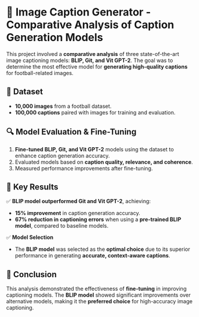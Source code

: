 # 📌 Image Caption Generator - Comparative Analysis of Caption Generation Models  

This project involved a **comparative analysis** of three state-of-the-art image captioning models: **BLIP, Git, and Vit GPT-2**. The goal was to determine the most effective model for **generating high-quality captions** for football-related images.  

## 🔹 Dataset  
- **10,000 images** from a football dataset.  
- **100,000 captions** paired with images for training and evaluation.  

## 🔍 Model Evaluation & Fine-Tuning  
1. **Fine-tuned BLIP, Git, and Vit GPT-2** models using the dataset to enhance caption generation accuracy.  
2. Evaluated models based on **caption quality, relevance, and coherence**.  
3. Measured performance improvements after fine-tuning.  

## 🚀 Key Results  
✅ **BLIP model outperformed Git and Vit GPT-2**, achieving:  
   - **15% improvement** in caption generation accuracy.  
   - **67% reduction in captioning errors** when using a **pre-trained BLIP model**, compared to baseline models.  

✅ **Model Selection**  
   - The **BLIP model** was selected as the **optimal choice** due to its superior performance in generating **accurate, context-aware captions**.  

## 📌 Conclusion  
This analysis demonstrated the effectiveness of **fine-tuning** in improving captioning models. The **BLIP model** showed significant improvements over alternative models, making it the **preferred choice** for high-accuracy image captioning.  
